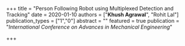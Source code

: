 +++
title = "Person Following Robot using Multiplexed Detection and Tracking"
date = 2020-01-10
authors = ["**Khush Agrawal**", "Rohit Lal"]
publication_types = ["1","0"]
abstract = ""
featured = true
publication = "*International Conference on Advances in Mechanical Engineering*"

+++

